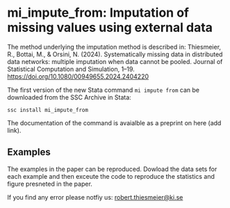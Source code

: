 # mi_impute_from: Imputation of missing values using external data

The method underlying the imputation method is described in: Thiesmeier, R., Bottai, M., & Orsini, N. (2024). Systematically missing data in distributed data networks: multiple imputation when data cannot be pooled. Journal of Statistical Computation and Simulation, 1–19. https://doi.org/10.1080/00949655.2024.2404220

The first version of the new Stata command `mi impute from` can be downloaded from the SSC Archive in Stata:

`ssc install mi_impute_from`

The documentation of the command is avaialble as a preprint on here (add link).

## Examples
The examples in the paper can be reproduced. Dowload the data sets for each example and then exceute the code to reproduce the statistics and figure presneted in the paper.

If you find any error please notfiy us: robert.thiesmeier@ki.se
